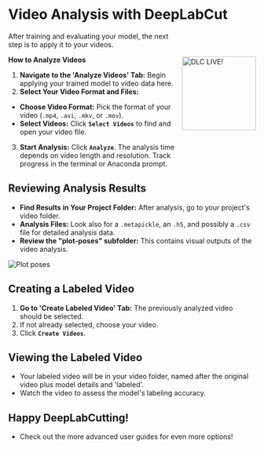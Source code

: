 # Video Analysis with DeepLabCut
<img src="https://images.squarespace-cdn.com/content/v1/57f6d51c9f74566f55ecf271/1572296495650-Y4ZTJ2XP2Z9XF1AD74VW/ke17ZwdGBToddI8pDm48kMulEJPOrz9Y8HeI7oJuXxR7gQa3H78H3Y0txjaiv_0fDoOvxcdMmMKkDsyUqMSsMWxHk725yiiHCCLfrh8O1z5QPOohDIaIeljMHgDF5CVlOqpeNLcJ80NK65_fV7S1UZiU3J6AN9rgO1lHw9nGbkYQrCLTag1XBHRgOrY8YAdXW07ycm2Trb21kYhaLJjddA/DLC_logo_blk-01.png?format=1000w" width="150" title="DLC-live" alt="DLC LIVE!" align="right" vspace = "50">


After training and evaluating your model, the next step is to apply it to your videos.

**How to Analyze Videos**

1. **Navigate to the 'Analyze Videos' Tab:** Begin applying your trained model to video data here.
2. **Select Your Video Format and Files:**
  - **Choose Video Format:** Pick the format of your video (`.mp4`, `.avi`, `.mkv`, or `.mov`).
  - **Select Videos:** Click **`Select Videos`** to find and open your video file.
3. **Start Analysis:** Click **`Analyze`**. The analysis time depends on video length and resolution. Track progress in the terminal or Anaconda prompt.

## Reviewing Analysis Results

- **Find Results in Your Project Folder:** After analysis, go to your project's video folder.
- **Analysis Files:** Look also for a `.metapickle`, an `.h5`, and possibly a `.csv` file for detailed analysis data.
- **Review the "plot-poses" subfolder:** This contains visual outputs of the video analysis.

![Plot poses](https://images.squarespace-cdn.com/content/v1/57f6d51c9f74566f55ecf271/1717779600836-YOWM5T2MBY0JN1LB537B/plot-poses.png?format=500w)

## Creating a Labeled Video

1. **Go to 'Create Labeled Video' Tab:** The previously analyzed video should be selected.
2. If not already selected, choose your video.
3. Click **`Create Videos`**.

## Viewing the Labeled Video

- Your labeled video will be in your video folder, named after the original video plus model details and 'labeled'.
- Watch the video to assess the model's labeling accuracy.

## Happy DeepLabCutting! 
- Check out the more advanced user guides for even more options!
